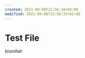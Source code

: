 ```yaml
---
created: 2021-09-08T12:56:10+03:00
modified: 2021-09-08T12:56:31+03:00
---
```


# Test File

bismillah
